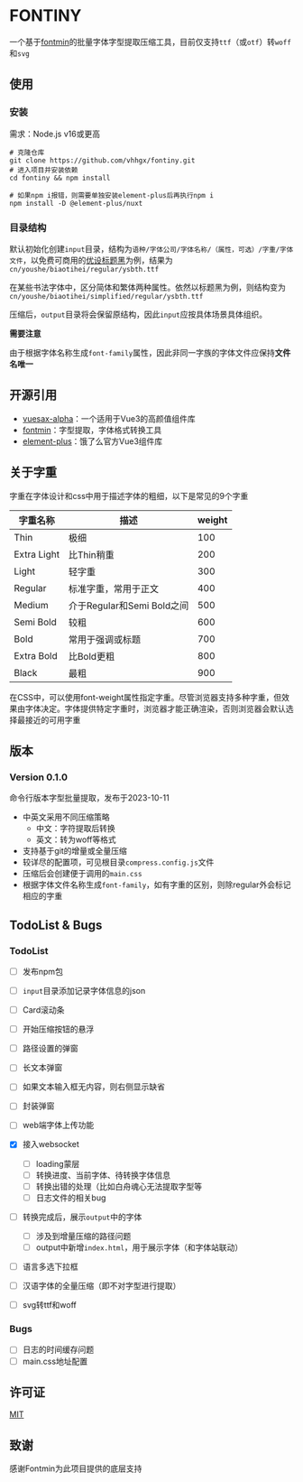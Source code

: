 # FONTINY

一个基于[fontmin](https://github.com/ecomfe/fontmin)的批量字体字型提取压缩工具，目前仅支持`ttf`（或`otf`）转`woff`和`svg`

## 使用

### 安装

需求：Node.js v16或更高

```shell
# 克隆仓库
git clone https://github.com/vhhgx/fontiny.git
# 进入项目并安装依赖
cd fontiny && npm install

# 如果npm i报错，则需要单独安装element-plus后再执行npm i
npm install -D @element-plus/nuxt
```

### 目录结构

默认初始化创建`input`目录，结构为`语种/字体公司/字体名称/（属性，可选）/字重/字体文件`，以免费可商用的[优设标题黑](https://www.uisdc.com/font-empower#uisdc_font)为例，结果为`cn/youshe/biaotihei/regular/ysbth.ttf`

在某些书法字体中，区分简体和繁体两种属性。依然以标题黑为例，则结构变为`cn/youshe/biaotihei/simplified/regular/ysbth.ttf`

压缩后，`output`目录将会保留原结构，因此`input`应按具体场景具体组织。


**需要注意**

由于根据字体名称生成`font-family`属性，因此非同一字族的字体文件应保持**文件名唯一**


## 开源引用

- [vuesax-alpha](https://www.vuesax.space/components/checkbox.html#icon)：一个适用于Vue3的高颜值组件库
- [fontmin](https://github.com/ecomfe/fontmin)：字型提取，字体格式转换工具
- [element-plus](https://element-plus.org/zh-CN/)：饿了么官方Vue3组件库


## 关于字重

字重在字体设计和css中用于描述字体的粗细，以下是常见的9个字重


| 字重名称    | 描述                       | weight |
| ----------- | -------------------------- | ------ |
| Thin        | 极细                       | 100    |
| Extra Light | 比Thin稍重                 | 200    |
| Light       | 轻字重                     | 300    |
| Regular     | 标准字重，常用于正文       | 400    |
| Medium      | 介于Regular和Semi Bold之间 | 500    |
| Semi Bold   | 较粗                       | 600    |
| Bold        | 常用于强调或标题           | 700    |
| Extra Bold  | 比Bold更粗                 | 800    |
| Black       | 最粗                       | 900    |


在CSS中，可以使用font-weight属性指定字重。尽管浏览器支持多种字重，但效果由字体决定。字体提供特定字重时，浏览器才能正确渲染，否则浏览器会默认选择最接近的可用字重


## 版本

### Version 0.1.0

命令行版本字型批量提取，发布于2023-10-11

- 中英文采用不同压缩策略
  - 中文：字符提取后转换
  - 英文：转为woff等格式
- 支持基于git的增量或全量压缩
- 较详尽的配置项，可见根目录`compress.config.js`文件
- 压缩后会创建便于调用的`main.css`
- 根据字体文件名称生成`font-family`，如有字重的区别，则除regular外会标记相应的字重


## TodoList & Bugs

### TodoList

- [ ] 发布npm包
- [ ] `input`目录添加记录字体信息的json
- [ ] Card滚动条
- [ ] 开始压缩按钮的悬浮
- [ ] 路径设置的弹窗
- [ ] 长文本弹窗
- [ ] 如果文本输入框无内容，则右侧显示缺省
- [ ] 封装弹窗
- [ ] web端字体上传功能
- [x] 接入websocket
  - [ ] loading蒙层
  - [ ] 转换进度、当前字体、待转换字体信息
  - [ ] 转换出错的处理（比如白舟魂心无法提取字型等
  - [ ] 日志文件的相关bug
- [ ] 转换完成后，展示`output`中的字体
  - [ ] 涉及到增量压缩的路径问题
  - [ ] output中新增`index.html`，用于展示字体（和字体站联动）
- [ ] 语言多选下拉框
- [ ] 汉语字体的全量压缩（即不对字型进行提取）
- [ ] svg转ttf和woff


### Bugs

- [ ] 日志的时间缓存问题
- [ ] main.css地址配置

## 许可证

[MIT](https://github.com/vhhgx/fontiny/blob/main/LICENSE)

## 致谢

感谢Fontmin为此项目提供的底层支持
